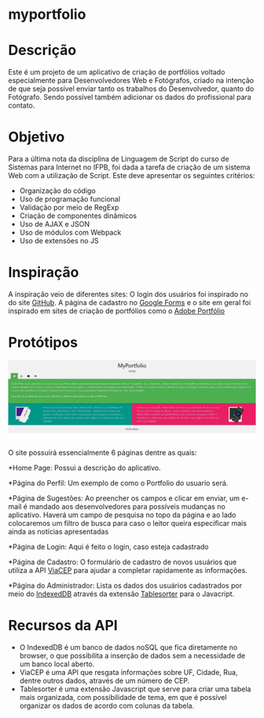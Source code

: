 ﻿# myportfolio

# Descrição

Este é um projeto de um aplicativo de criação de portfólios voltado especialmente para Desenvolvedores Web e Fotógrafos, criado na intenção de que seja possível enviar tanto os trabalhos do Desenvolvedor, quanto do Fotógrafo. Sendo possível também adicionar os dados do profissional para contato.
 
# Objetivo

Para a última nota da disciplina de Linguagem de Script do curso de Sistemas para Internet no IFPB, foi dada a tarefa de criação de um sistema Web com a utilização de Script. Este deve apresentar os seguintes critérios:

* Organização do código
* Uso de programação funcional
* Validação por meio de RegExp
* Criação de componentes dinâmicos
* Uso de AJAX e JSON
* Uso de módulos com Webpack
* Uso de extensões no JS

# Inspiração

A inspiração veio de diferentes sites: O login dos usuários foi inspirado no do site [GitHub][github]. A página de cadastro no [Google Forms][gforms] e o site em geral foi inspirado em sites de criação de portfólios como o [Adobe Portfólio][adobeport]

# Protótipos

![print1][foto1]

O site possuirá essencialmente 6 páginas dentre as quais:

*Home Page: Possui a descrição do aplicativo.

*Página do Perfil: Um exemplo de como o Portfolio do usuario será.

*Página de Sugestões: Ao preencher os campos e clicar em enviar, um e-mail é mandado aos desenvolvedores para possíveis mudanças no aplicativo. 
Haverá um campo de pesquisa no topo da página e ao lado colocaremos um filtro de busca para caso o leitor queira especificar mais ainda as notícias apresentadas

*Página de Login: Aqui é feito o login, caso esteja cadastrado

*Página de Cadastro: O formulário de cadastro de novos usuários que utiliza a API [ViaCEP][viacep] para ajudar a completar rapidamente as informações.

*Página do Administrador: Lista os dados dos usuários cadastrados por meio do [IndexedDB][indexeddb] através da extensão [Tablesorter](http://tablesorter.com/docs/) para o Javacript.


# Recursos da API  

* O IndexedDB é um banco de dados noSQL que fica diretamente no browser, o que possibilita a inserção de dados sem a necessidade de um banco local aberto.
* ViaCEP é uma API que resgata informações sobre UF, Cidade, Rua, dentre outros dados, através de um número de CEP.
* Tablesorter é uma extensão Javascript que serve para criar uma tabela mais organizada, com possibilidade de tema, em que é possível organizar os dados de acordo com colunas da tabela.

[//]: # (These are reference links used in the body of this note and get stripped out when the markdown processor does its job. There is no need to format nicely because it shouldn't be seen. Thanks SO - http://stackoverflow.com/questions/4823468/store-comments-in-markdown-syntax)

   [adobeport]: <https://www.myportfolio.com/>
   [gforms]: <https://docs.google.com/forms/>
   [github]: <https://github.com/>
   [foto1]: <Prototipo01.jpg>
   [viacep]: <https://viacep.com.br/>
   [indexeddb]: <https://developer.mozilla.org/pt-BR/docs/IndexedDB/>
   
   
